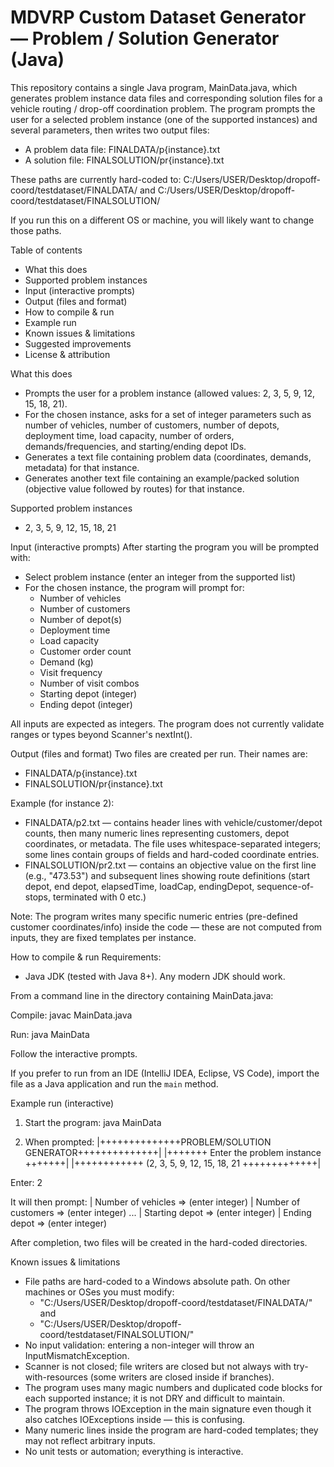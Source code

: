 # MDVRP Custom Dataset Generator — Problem / Solution Generator (Java)

This repository contains a single Java program, MainData.java, which generates problem instance data files and corresponding solution files for a vehicle routing / drop-off coordination problem. The program prompts the user for a selected problem instance (one of the supported instances) and several parameters, then writes two output files:

- A problem data file: FINALDATA/p{instance}.txt
- A solution file: FINALSOLUTION/pr{instance}.txt

These paths are currently hard-coded to:
C:/Users/USER/Desktop/dropoff-coord/testdataset/FINALDATA/
and
C:/Users/USER/Desktop/dropoff-coord/testdataset/FINALSOLUTION/

If you run this on a different OS or machine, you will likely want to change those paths.

Table of contents
- What this does
- Supported problem instances
- Input (interactive prompts)
- Output (files and format)
- How to compile & run
- Example run
- Known issues & limitations
- Suggested improvements
- License & attribution

What this does
- Prompts the user for a problem instance (allowed values: 2, 3, 5, 9, 12, 15, 18, 21).
- For the chosen instance, asks for a set of integer parameters such as number of vehicles, number of customers, number of depots, deployment time, load capacity, number of orders, demands/frequencies, and starting/ending depot IDs.
- Generates a text file containing problem data (coordinates, demands, metadata) for that instance.
- Generates another text file containing an example/packed solution (objective value followed by routes) for that instance.

Supported problem instances
- 2, 3, 5, 9, 12, 15, 18, 21

Input (interactive prompts)
After starting the program you will be prompted with:
- Select problem instance (enter an integer from the supported list)
- For the chosen instance, the program will prompt for:
  - Number of vehicles
  - Number of customers
  - Number of depot(s)
  - Deployment time
  - Load capacity
  - Customer order count
  - Demand (kg)
  - Visit frequency
  - Number of visit combos
  - Starting depot (integer)
  - Ending depot (integer)

All inputs are expected as integers. The program does not currently validate ranges or types beyond Scanner's nextInt().

Output (files and format)
Two files are created per run. Their names are:
- FINALDATA/p{instance}.txt
- FINALSOLUTION/pr{instance}.txt

Example (for instance 2):
- FINALDATA/p2.txt — contains header lines with vehicle/customer/depot counts, then many numeric lines representing customers, depot coordinates, or metadata. The file uses whitespace-separated integers; some lines contain groups of fields and hard-coded coordinate entries.
- FINALSOLUTION/pr2.txt — contains an objective value on the first line (e.g., "473.53") and subsequent lines showing route definitions (start depot, end depot, elapsedTime, loadCap, endingDepot, sequence-of-stops, terminated with 0 etc.)

Note: The program writes many specific numeric entries (pre-defined customer coordinates/info) inside the code — these are not computed from inputs, they are fixed templates per instance.

How to compile & run
Requirements:
- Java JDK (tested with Java 8+). Any modern JDK should work.

From a command line in the directory containing MainData.java:

Compile:
javac MainData.java

Run:
java MainData

Follow the interactive prompts.

If you prefer to run from an IDE (IntelliJ IDEA, Eclipse, VS Code), import the file as a Java application and run the `main` method.

Example run (interactive)
1) Start the program:
java MainData

2) When prompted:
|++++++++++++++PROBLEM/SOLUTION GENERATOR++++++++++++++|
|+++++++       Enter the problem instance       +++++++|
|++++++++++++ (2, 3, 5, 9, 12, 15, 18, 21 +++++++++++++|

Enter: 2

It will then prompt:
|   Number of vehicles   =>  (enter integer)
|   Number of customers  =>  (enter integer)
...
|   Starting depot       =>  (enter integer)
|   Ending depot         =>  (enter integer)

After completion, two files will be created in the hard-coded directories.

Known issues & limitations
- File paths are hard-coded to a Windows absolute path. On other machines or OSes you must modify:
  - "C:/Users/USER/Desktop/dropoff-coord/testdataset/FINALDATA/" and
  - "C:/Users/USER/Desktop/dropoff-coord/testdataset/FINALSOLUTION/"
- No input validation: entering a non-integer will throw an InputMismatchException.
- Scanner is not closed; file writers are closed but not always with try-with-resources (some writers are closed inside if branches).
- The program uses many magic numbers and duplicated code blocks for each supported instance; it is not DRY and difficult to maintain.
- The program throws IOException in the main signature even though it also catches IOExceptions inside — this is confusing.
- Many numeric lines inside the program are hard-coded templates; they may not reflect arbitrary inputs.
- No unit tests or automation; everything is interactive.


